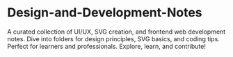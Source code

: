 # Design-and-Development-Notes
A curated collection of UI/UX, SVG creation, and frontend web development notes. Dive into folders for design principles, SVG basics, and coding tips. Perfect for learners and professionals. Explore, learn, and contribute!
